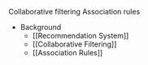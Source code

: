 Collaborative filtering
Association rules

- Background
	- [[Recommendation System]]
	- [[Collaborative Filtering]]
	- [[Association Rules]]